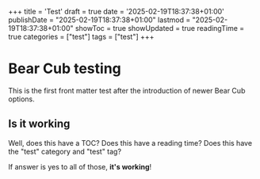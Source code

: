 +++
title = 'Test'
draft = true
date = '2025-02-19T18:37:38+01:00'
publishDate = "2025-02-19T18:37:38+01:00"
lastmod = "2025-02-19T18:37:38+01:00"
showToc = true
showUpdated = true
readingTime = true
categories = ["test"]
tags = ["test"]
+++
# Bear Cub testing

This is the first front matter test after the introduction of newer Bear Cub options.

## Is it working

Well, does this have a TOC?
Does this have a reading time?
Does this have the "test" category and "test" tag?

If answer is yes to all of those, **it's working**!
